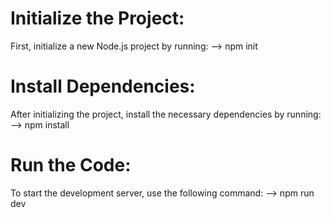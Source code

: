 # Initialize the Project:

First, initialize a new Node.js project by running:
--> npm init

# Install Dependencies:

After initializing the project, install the necessary dependencies by running:
--> npm install

# Run the Code:

To start the development server, use the following command:
--> npm run dev
